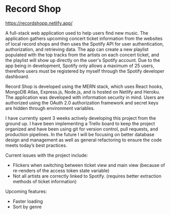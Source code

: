 # Record Shop

https://recordshopp.netlify.app/

A full-stack web application used to help users find new music. The application gathers upcoming concert ticket information from the websites of local record shops and then uses the Spotify API for user authentication, authorization, and retrieving data. The app can create a new playlist populated with the top tracks from the artists on each concert ticket, and the playlist will show up directly on the user's Spotify account. Due to the app being in development, Spotify only allows a maximum of 25 users, therefore users must be registered by myself through the Spotify developer dashboard.

Record Shop is developed using the MERN stack, which uses React hooks, MongoDB Atlas, Express.js, Node.js, and is hosted on Netlify and Heroku. The application was developed with information security in mind. Users are authorized using the OAuth 2.0 authorization framework and secret keys are hidden through environment variables.

I have currently spent 3 weeks actively developing this project from the ground up. I have been implementing a Trello board to keep the project organized and have been using git for version control, pull requests, and production pipelines. In the future I will be focusing on better database design and management as well as general refactoring to ensure the code meets today’s best practices.

Current issues with the project include:
-	Flickers when switching between ticket view and main view (because of re-renders of the access token state variable)
-	Not all artists are correctly linked to Spotify. (requires better extraction methods of ticket information)

Upcoming features:
-	Faster loading
-	Sort by genre


